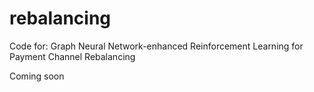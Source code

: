 # rebalancing

Code for: Graph Neural Network-enhanced Reinforcement Learning for Payment Channel Rebalancing

Coming soon
